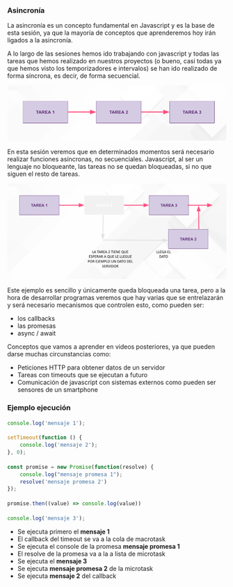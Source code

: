 ### Asincronía

La asincronía es un concepto fundamental en Javascript y es la base de esta sesión, ya que la mayoría de conceptos que aprenderemos hoy irán ligados a la asincronía.

A lo largo de las sesiones hemos ido trabajando con javascript y todas las tareas que hemos realizado en nuestros proyectos (o bueno, casi todas ya que hemos visto los temporizadores e intervalos) se han ido realizado de forma síncrona, es decir, de forma secuencial.

![asincronia](recursos/Untitled.png)

En esta sesión veremos que en determinados momentos será necesario realizar funciones asíncronas, no secuenciales. Javascript, al ser un lenguaje no bloqueante, las tareas no se quedan bloqueadas, si no que siguen el resto de tareas.

![asincronia2](recursos/Untitled%201.png)

Este ejemplo es sencillo y únicamente queda bloqueada una tarea, pero a la hora de desarrollar programas veremos que hay varias que se entrelazarán y será necesario mecanismos que controlen esto, como pueden ser:

- los callbacks
- las promesas
- async / await

Conceptos que vamos a aprender en videos posteriores, ya que pueden darse muchas circunstancias como:

- Peticiones HTTP para obtener datos de un servidor
- Tareas con timeouts que se ejecutan a futuro
- Comunicación de javascript con sistemas externos como pueden ser sensores de un smartphone


### Ejemplo ejecución


```jsx
console.log('mensaje 1');

setTimeout(function () {
    console.log('mensaje 2');
}, 0);

const promise = new Promise(function(resolve) {
    console.log("mensaje promesa 1");
    resolve('mensaje promesa 2')
});

promise.then((value) => console.log(value))

console.log('mensaje 3');
```

 

- Se ejecuta primero el **mensaje 1**
- El callback del timeout se va a la cola de macrotask
- Se ejecuta el console de la promesa **mensaje promesa 1**
- El resolve de la promesa va a la a lista de microtask
- Se ejecuta el **mensaje 3**
- Se ejecuta **mensaje promesa 2** de la microtask
- Se ejecuta **mensaje 2** del callback
